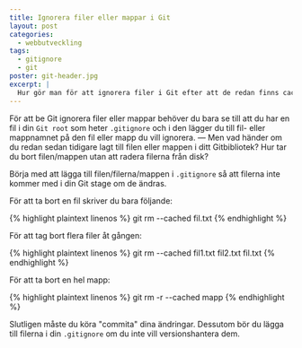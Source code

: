 ```yaml
---
title: Ignorera filer eller mappar i Git
layout: post
categories:
  - webbutveckling
tags:
  - gitignore
  - git
poster: git-header.jpg
excerpt: |
  Hur gör man för att ignorera filer i Git efter att de redan finns cachade? Kan man ta bort dem från versionshanteringen utan att radera filerna?
---
```

För att be Git ignorera filer eller mappar behöver du bara se till att du har en fil i din `Git root` som heter `.gitignore` och i den lägger du till fil- eller mappnamnet på den fil eller mapp du vill ignorera. — Men vad händer om du redan sedan tidigare lagt till filen eller mappen i ditt Gitbibliotek? Hur tar du bort filen/mappen utan att radera filerna från disk?

Börja med att lägga till filen/filerna/mappen i `.gitignore` så att filerna inte kommer med i din Git stage om de ändras.

För att ta bort en fil skriver du bara följande:

{% highlight plaintext linenos %}
git rm --cached fil.txt
{% endhighlight %}

För att tag bort flera filer åt gången:

{% highlight plaintext linenos %}
git rm --cached fil1.txt fil2.txt fil.txt
{% endhighlight %}

För att ta bort en hel mapp:

{% highlight plaintext linenos %}
git rm -r --cached mapp
{% endhighlight %}

Slutligen måste du köra "commita" dina ändringar.
Dessutom bör du lägga till filerna i din `.gitignore` om du inte vill versionshantera dem.
